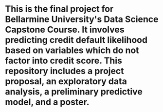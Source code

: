 # This is the final project for Bellarmine University's Data Science Capstone Course. It involves predicting credit default likelihood based on variables which do not factor into credit score. This repository includes a project proposal, an exploratory data analysis, a preliminary predictive model, and a poster.
